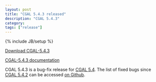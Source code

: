 ```yaml
---
layout: post
title: "CGAL 5.4.3 released"
description: "CGAL 5.4.3"
category:
tags: ["release"]
---
```

{% include JB/setup %}

<i class="glyphicon glyphicon-download"></i>
<a href="https://github.com/CGAL/cgal/releases/tag/v5.4.3">Download CGAL-5.4.3</a>

<i class="glyphicon glyphicon-book"></i>
<a href="https://doc.cgal.org/5.4.3/Manual/index.html">CGAL-5.4.3 documentation</a>

<p>CGAL 5.4.3 is a bug-fix release for <a href="../../../../2022/01/31/cgal54">CGAL 5.4</a>.
The list of fixed bugs since <a href="../../../../2022/07/15/cgal5.4.2">CGAL 5.4.2</a>
can be accessed <a href="https://github.com/CGAL/cgal/issues?q=label%3AMerged_in_5.4.3+-label%3AMerged_in_5.4.2">on Github</a>.</p>
